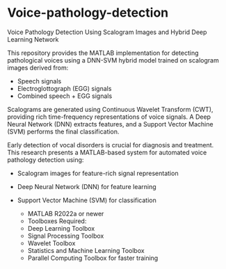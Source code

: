 # Voice-pathology-detection
Voice Pathology Detection Using Scalogram Images and Hybrid Deep Learning Network

This repository provides the MATLAB implementation for detecting pathological voices using a DNN-SVM hybrid model trained on scalogram images derived from:

- Speech signals  
- Electroglottograph (EGG) signals  
- Combined speech + EGG signals  

Scalograms are generated using Continuous Wavelet Transform (CWT), providing rich time-frequency representations of voice signals. A Deep Neural Network (DNN) extracts features, and a Support Vector Machine (SVM) performs the final classification.

Early detection of vocal disorders is crucial for diagnosis and treatment. This research presents a MATLAB-based system for automated voice pathology detection using:

- Scalogram images for feature-rich signal representation  
- Deep Neural Network (DNN) for feature learning  
- Support Vector Machine (SVM) for classification  


  - MATLAB R2022a or newer
  - Toolboxes Required:
  - Deep Learning Toolbox
  - Signal Processing Toolbox
  - Wavelet Toolbox
  - Statistics and Machine Learning Toolbox
  - Parallel Computing Toolbox for faster training

